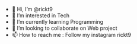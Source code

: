 - 👋 Hi, I’m @rickt9
- 👀 I’m interested in Tech
- 🌱 I’m currently learning Programming 
- 💞️ I’m looking to collaborate on Web project
- 📫 How to reach me : Follow my instagram rickt9

<!---
rickt9/rickt9 is a ✨ special ✨ repository because its `README.md` (this file) appears on your GitHub profile.
You can click the Preview link to take a look at your changes.
--->
